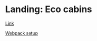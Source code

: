 # Landing: Eco cabins

[Link](https://www.figma.com/file/qge0jETWqUffYgREsFNP7z/EcoCabins-landingspage?node-id=0%3A2)

[Webpack setup](https://jontorrado.medium.com/working-with-webpack-4-es6-postcss-with-preset-env-and-more-93b3d77db7b2)